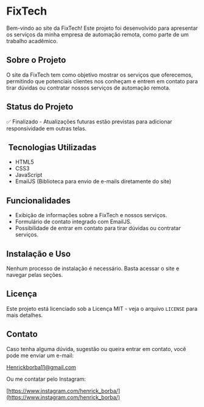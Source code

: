 # FixTech 

Bem-vindo ao site da FixTech! Este projeto foi desenvolvido para apresentar os serviços da minha empresa de automação remota, como parte de um trabalho acadêmico.

##  Sobre o Projeto

O site da FixTech tem como objetivo mostrar os serviços que oferecemos, permitindo que potenciais clientes nos conheçam e entrem em contato para tirar dúvidas ou contratar nossos serviços de automação remota.

##  Status do Projeto

✅ Finalizado - Atualizações futuras estão previstas para adicionar responsividade em outras telas.

## ️ Tecnologias Utilizadas

* HTML5
* CSS3
* JavaScript
* EmailJS (Biblioteca para envio de e-mails diretamente do site)

##  Funcionalidades

* Exibição de informações sobre a FixTech e nossos serviços.
* Formulário de contato integrado com EmailJS.
* Possibilidade de entrar em contato para tirar dúvidas ou contratar serviços.

##  Instalação e Uso

Nenhum processo de instalação é necessário. Basta acessar o site e navegar pelas seções.

##  Licença

Este projeto está licenciado sob a Licença MIT - veja o arquivo `LICENSE` para mais detalhes.

##  Contato

Caso tenha alguma dúvida, sugestão ou queira entrar em contato, você pode me enviar um e-mail:

 [Henrickborba11@gmail.com](mailto:Henrickborba11@gmail.com)

Ou me contatar pelo Instagram:

 [https://www.instagram.com/henrick_borba/](https://www.instagram.com/henrick_borba/)
